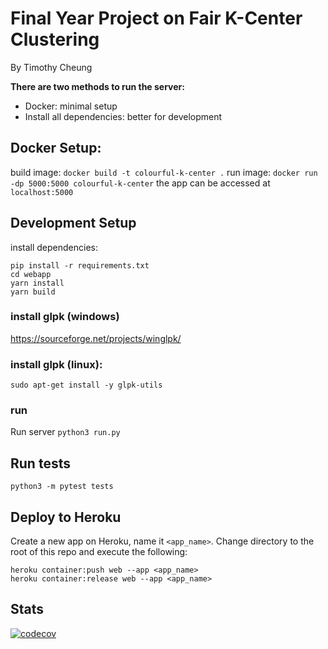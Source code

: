 # Final Year Project on Fair K-Center Clustering
By Timothy Cheung

**There are two methods to run the server:**
- Docker: minimal setup
- Install all dependencies: better for development

## Docker Setup:
build image:
```docker build -t colourful-k-center .```
run image:
```docker run -dp 5000:5000 colourful-k-center```
the app can be accessed at
```localhost:5000```

## Development Setup
install dependencies:
```
pip install -r requirements.txt
cd webapp
yarn install
yarn build
```
### install glpk (windows)
https://sourceforge.net/projects/winglpk/

### install glpk (linux):
```
sudo apt-get install -y glpk-utils
```

### run
Run server ```python3 run.py```

## Run tests
```python3 -m pytest tests```

## Deploy to Heroku
Create a new app on Heroku, name it ```<app_name>```. Change directory to the root of this repo and execute the following:
```
heroku container:push web --app <app_name>
heroku container:release web --app <app_name>
```

## Stats
[![codecov](https://codecov.io/gh/timothy-ch-cheung/k-center/branch/master/graph/badge.svg?token=n5JVnL4MUa)](https://codecov.io/gh/timothy-ch-cheung/k-center)
